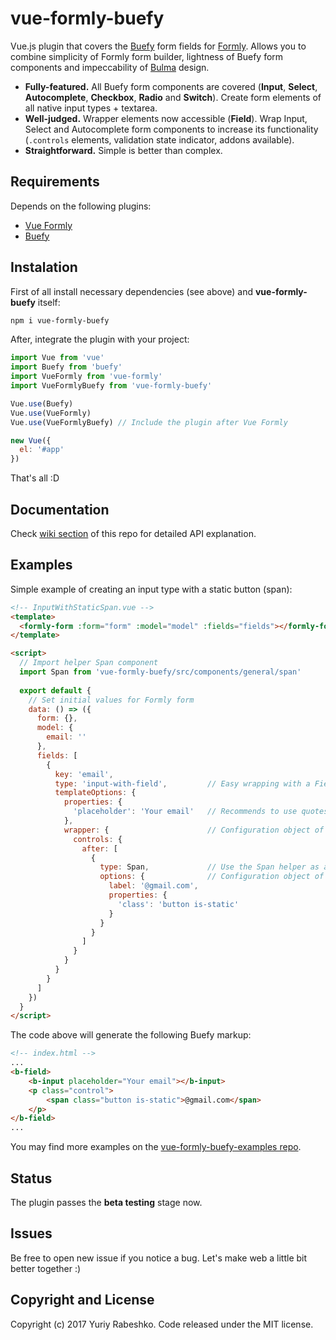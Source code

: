 # vue-formly-buefy
Vue.js plugin that covers the [Buefy](https://buefy.github.io) form fields for [Formly](https://github.com/formly-js/vue-formly). Allows you to combine simplicity of Formly form builder, lightness of Buefy form components and impeccability of [Bulma](http://bulma.io/) design.
- **Fully-featured.** All Buefy form components are covered (**Input**, **Select**, **Autocomplete**, **Checkbox**, **Radio** and **Switch**). Create form elements of all native input types + textarea.
- **Well-judged.** Wrapper elements now accessible (**Field**). Wrap Input, Select and Autocomplete form components to increase its functionality (`.controls` elements, validation state indicator, addons available).
- **Straightforward.** Simple is better than complex.

## Requirements
Depends on the following plugins:
- [Vue Formly](https://github.com/formly-js/vue-formly)
- [Buefy](https://github.com/rafaelpimpa/buefy)

## Instalation
First of all install necessary dependencies (see above) and **vue-formly-buefy** itself:
```bash
npm i vue-formly-buefy
```
After, integrate the plugin with your project:
```javascript
import Vue from 'vue'
import Buefy from 'buefy'
import VueFormly from 'vue-formly'
import VueFormlyBuefy from 'vue-formly-buefy'

Vue.use(Buefy)
Vue.use(VueFormly)
Vue.use(VueFormlyBuefy) // Include the plugin after Vue Formly

new Vue({
  el: '#app'
})
````
That's all :D

## Documentation
Check [wiki section](https://github.com/yarbshk/vue-formly-buefy/wiki) of this repo for detailed API explanation.

## Examples
Simple example of creating an input type with a static button (span):
```html
<!-- InputWithStaticSpan.vue -->
<template>
  <formly-form :form="form" :model="model" :fields="fields"></formly-form>
</template>

<script>
  // Import helper Span component
  import Span from 'vue-formly-buefy/src/components/general/span'
  
  export default {
    // Set initial values for Formly form
    data: () => ({
      form: {},
      model: {
        email: ''
      },
      fields: [
        {
          key: 'email',
          type: 'input-with-field',         // Easy wrapping with a Field component
          templateOptions: {
            properties: {                   
              'placeholder': 'Your email'   // Recommends to use quotes and kebab-case
            },
            wrapper: {                      // Configuration object of the Field component
              controls: {
                after: [
                  {
                    type: Span,             // Use the Span helper as a field control
                    options: {              // Configuration object of the field control
                      label: '@gmail.com',
                      properties: {
                        'class': 'button is-static'
                      }
                    }
                  }
                ]
              }
            }
          }
        }
      ]
    })
  }
</script>
```
The code above will generate the following Buefy markup:
```html
<!-- index.html -->
...
<b-field>
    <b-input placeholder="Your email"></b-input>
    <p class="control">
        <span class="button is-static">@gmail.com</span>
    </p>
</b-field>
...
```
You may find more examples on the [vue-formly-buefy-examples repo](https://github.com/yarbshk/vue-formly-buefy-examples/).

## Status
The plugin passes the **beta testing** stage now.

## Issues
Be free to open new issue if you notice a bug. Let's make web a little bit better together :)

## Copyright and License
Copyright (c) 2017 Yuriy Rabeshko. Code released under the MIT license.
